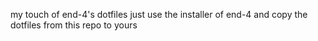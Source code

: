 my touch of end-4's dotfiles
just use the installer of end-4 and copy the dotfiles from this repo to yours
